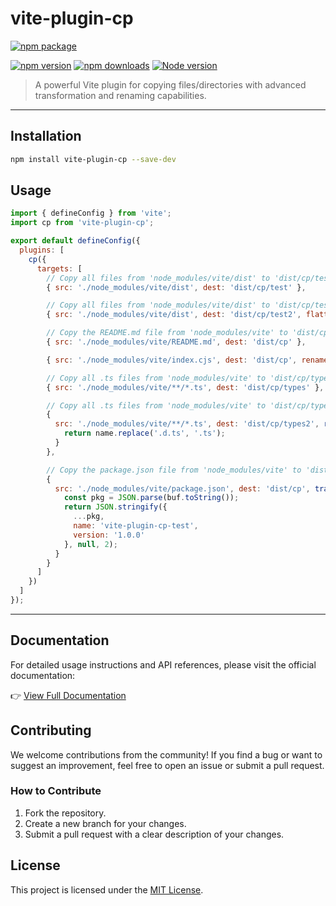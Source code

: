 # vite-plugin-cp

[![npm package](https://nodei.co/npm/vite-plugin-cp.png?downloads=true&downloadRank=true&stars=true)](https://www.npmjs.com/package/vite-plugin-cp)

[![npm version](https://img.shields.io/npm/v/vite-plugin-cp.svg)](https://npmjs.org/package/vite-plugin-cp)
[![npm downloads](https://img.shields.io/npm/dm/vite-plugin-cp.svg)](https://npmjs.org/package/vite-plugin-cp)
[![Node version](https://img.shields.io/node/v/vite-plugin-cp.svg?style=flat)](https://npmjs.org/package/vite-plugin-cp)

> A powerful Vite plugin for copying files/directories with advanced transformation and renaming capabilities.

---

## Installation

```bash
npm install vite-plugin-cp --save-dev
```

## Usage

```js
import { defineConfig } from 'vite';
import cp from 'vite-plugin-cp';

export default defineConfig({
  plugins: [
    cp({
      targets: [
        // Copy all files from 'node_modules/vite/dist' to 'dist/cp/test'
        { src: './node_modules/vite/dist', dest: 'dist/cp/test' },

        // Copy all files from 'node_modules/vite/dist' to 'dist/cp/test2', but keep the directory structure
        { src: './node_modules/vite/dist', dest: 'dist/cp/test2', flatten: false },

        // Copy the README.md file from 'node_modules/vite' to 'dist/cp'
        { src: './node_modules/vite/README.md', dest: 'dist/cp' },

        { src: './node_modules/vite/index.cjs', dest: 'dist/cp', rename: 'index.js' },

        // Copy all .ts files from 'node_modules/vite' to 'dist/cp/types'
        { src: './node_modules/vite/**/*.ts', dest: 'dist/cp/types' },

        // Copy all .ts files from 'node_modules/vite' to 'dist/cp/types2', but modify the name
        {
          src: './node_modules/vite/**/*.ts', dest: 'dist/cp/types2', rename(name) {
            return name.replace('.d.ts', '.ts');
          }
        },

        // Copy the package.json file from 'node_modules/vite' to 'dist/cp', but modify the name and version
        {
          src: './node_modules/vite/package.json', dest: 'dist/cp', transform(buf: Buffer) {
            const pkg = JSON.parse(buf.toString());
            return JSON.stringify({
              ...pkg,
              name: 'vite-plugin-cp-test',
              version: '1.0.0'
            }, null, 2);
          }
        }
      ]
    })
  ]
});
```

---

## Documentation

For detailed usage instructions and API references, please visit the official documentation:

👉 [View Full Documentation](https://fengxinming.github.io/vite-plugins/plugins/vite-plugin-cp/quick-start)

## Contributing

We welcome contributions from the community! If you find a bug or want to suggest an improvement, feel free to open an issue or submit a pull request.

### How to Contribute
1. Fork the repository.
2. Create a new branch for your changes.
3. Submit a pull request with a clear description of your changes.

## License

This project is licensed under the [MIT License](LICENSE).